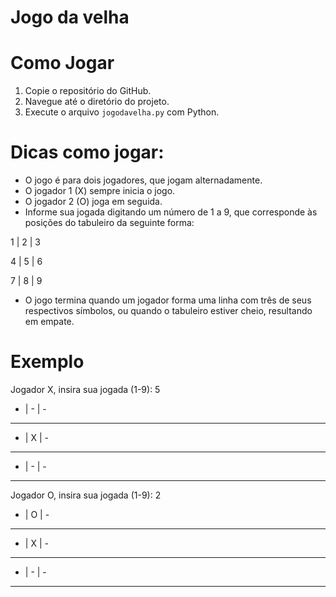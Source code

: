 #  Jogo da velha 

#  Como Jogar 

1. Copie o repositório do GitHub.
2. Navegue até o diretório do projeto.
3. Execute o arquivo `jogodavelha.py` com Python.

#  Dicas como jogar:

- O jogo é para dois jogadores, que jogam alternadamente.
- O jogador 1 (X) sempre inicia o jogo.
- O jogador 2 (O) joga em seguida.
- Informe sua jogada digitando um número de 1 a 9, que corresponde às posições do tabuleiro da seguinte forma:

1 | 2 | 3

4 | 5 | 6

7 | 8 | 9

- O jogo termina quando um jogador forma uma linha com três de seus respectivos símbolos, ou quando o tabuleiro estiver cheio, resultando em empate.

#  Exemplo 
Jogador X, insira sua jogada (1-9): 5

 - | -  | - 
----------

 - | X | -
----------

 - | -  | -
----------

Jogador O, insira sua jogada (1-9): 2

 - | O | - 
----------

 - | X | -
----------

 -  | -  | -
----------
